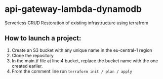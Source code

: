 # api-gateway-lambda-dynamodb
Serverless CRUD
Restoration of existing infrastructure using terrafrom

## How to launch a project:
1. Create an S3 bucket with any unique name in the eu-central-1 region
2. Clone the repository
3. In the main.tf file at line 4 bucket, replace the bucket name with the one created earlier.
4. From the comment line run `terraform init / plan / apply`
